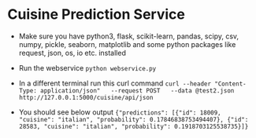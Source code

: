 # Cuisine Prediction Service


- Make sure you have python3, flask, scikit-learn, pandas, scipy, csv, numpy, pickle, seaborn, matplotlib and some python packages like request, json, os, io etc. installed

- Run the webservice `python webservice.py`
- In a different terminal run this curl command
`curl --header "Content-Type: application/json"   --request POST   --data @test2.json   http://127.0.0.1:5000/cuisine/api/json`
- You should see below output
`{"predictions": [{"id": 18009, "cuisine": "italian", "probability": 0.17846838753494407}, {"id": 28583, "cuisine": "italian", "probability": 0.1918703125538735}]}`
